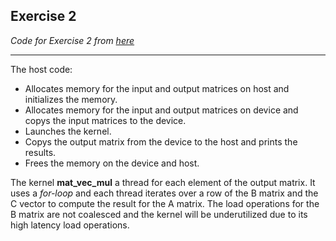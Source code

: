 ## Exercise 2

*Code for Exercise 2 from [here](../../exercises/README.MD)*

---

The host code:

- Allocates memory for the input and output matrices on host and initializes the memory.
- Allocates memory for the input and output matrices on device and copys the input matrices to the device.
- Launches the kernel.
- Copys the output matrix from the device to the host and prints the results.
- Frees the memory on the device and host.


The kernel **mat_vec_mul** a thread for each element of the output matrix. It uses a *for-loop* and each thread iterates over a row of the B matrix and the C vector to compute the result for the A matrix. The load operations for the B matrix are not coalesced and the kernel will be underutilized due to its high latency load operations.